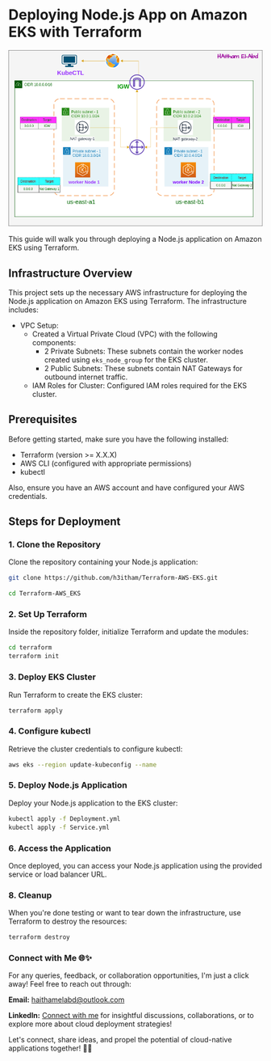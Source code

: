 
# Deploying Node.js App on Amazon EKS with Terraform

![](./EKS.png)

This guide will walk you through deploying a Node.js application on Amazon EKS using Terraform. 

## Infrastructure Overview

This project sets up the necessary AWS infrastructure for deploying the Node.js application on Amazon EKS using Terraform. The infrastructure includes:

- VPC Setup:
  - Created a Virtual Private Cloud (VPC) with the following components:
    - 2 Private Subnets: These subnets contain the worker nodes created using `eks_node_group` for the EKS cluster.
    - 2 Public Subnets: These subnets contain NAT Gateways for outbound internet traffic.
  - IAM Roles for Cluster: Configured IAM roles required for the EKS cluster.

## Prerequisites

Before getting started, make sure you have the following installed:

* Terraform (version >= X.X.X)
* AWS CLI (configured with appropriate permissions)
* kubectl

 Also, ensure you have an AWS account and have configured your AWS credentials.

## Steps for Deployment

### 1. Clone the Repository

Clone the repository containing your Node.js application:

```bash 
git clone https://github.com/h3itham/Terraform-AWS-EKS.git
```

```bash 
cd Terraform-AWS_EKS
```


### 2. Set Up Terraform

 Inside the repository folder, initialize Terraform and update the modules:

````bash 
cd terraform 
terraform init 
````

### 3. Deploy EKS Cluster

  Run Terraform to create the EKS cluster:

````bash 
terraform apply 
````


### 4. Configure kubectl

  Retrieve the cluster credentials to configure kubectl:

  ````bash 
  aws eks --region update-kubeconfig --name
  ````


### 5. Deploy Node.js Application

Deploy your Node.js application to the EKS cluster:

````bash 
kubectl apply -f Deployment.yml
kubectl apply -f Service.yml 
````




### 6. Access the Application

 Once deployed, you can access your Node.js application using the provided service or load    balancer URL.

### 8. Cleanup

When you're done testing or want to tear down the infrastructure, use Terraform to destroy the resources:

````bash 
terraform destroy
````



### Connect with Me 🌐✨

For any queries, feedback, or collaboration opportunities, I'm just a click away! Feel free to reach out through:

**Email:** [haithamelabd@outlook.com](mailto:haithamelabd@outlook.com)

**LinkedIn:** [Connect with me](https://chat.openai.com/c/www.linkedin.com/in/h3itham) for insightful discussions, collaborations, or to explore more about cloud deployment strategies!

Let's connect, share ideas, and propel the potential of cloud-native applications together! 🚀🔗



